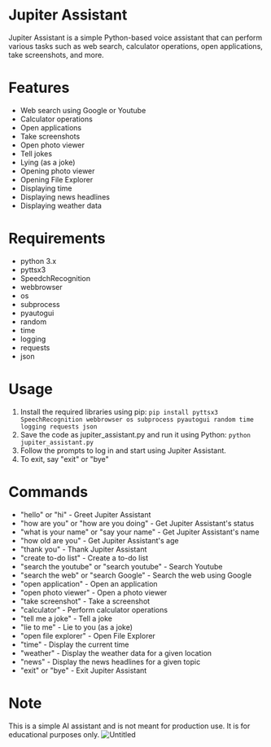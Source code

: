 # Jupiter Assistant
Jupiter Assistant is a simple Python-based voice assistant that can perform various tasks such as web search, calculator operations, open applications, take screenshots, and more.

# Features
- Web search using Google or Youtube
- Calculator operations
- Open applications
- Take screenshots
- Open photo viewer
- Tell jokes
- Lying (as a joke)
- Opening photo viewer
- Opening File Explorer
- Displaying time
- Displaying news headlines
- Displaying weather data
# Requirements
- python 3.x
- pyttsx3
- SpeedchRecognition
- webbrowser
- os
- subprocess
- pyautogui
- random
- time
- logging
- requests
- json
# Usage
1. Install the required libraries using pip:
   `pip install pyttsx3 SpeechRecognition webbrowser os subprocess pyautogui random time logging requests json`
2. Save the code as jupiter_assistant.py and run it using Python:
   `python jupiter_assistant.py`
3. Follow the prompts to log in and start using Jupiter Assistant.
4. To exit, say "exit" or "bye"
# Commands
- "hello" or "hi" - Greet Jupiter Assistant
- "how are you" or "how are you doing" - Get Jupiter Assistant's status
- "what is your name" or "say your name" - Get Jupiter Assistant's name
- "how old are you" - Get Jupiter Assistant's age
- "thank you" - Thank Jupiter Assistant
- "create to-do list" - Create a to-do list
- "search the youtube" or "search youtube" - Search Youtube
- "search the web" or "search Google" - Search the web using Google
- "open application" - Open an application
- "open photo viewer" - Open a photo viewer
- "take screenshot" - Take a screenshot
- "calculator" - Perform calculator operations
- "tell me a joke" - Tell a joke
- "lie to me" - Lie to you (as a joke)
- "open file explorer" - Open File Explorer
- "time" - Display the current time
- "weather" - Display the weather data for a given location
- "news" - Display the news headlines for a given topic
- "exit" or "bye" - Exit Jupiter Assistant
# Note
This is a simple AI assistant and is not meant for production use. It is for educational purposes only.
![Untitled](https://github.com/spyweiar/jupiter-ai/assets/131190203/58057822-3301-4ce5-887b-af05b613530f)

